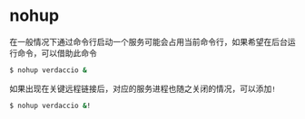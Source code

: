 # nohup

在一般情况下通过命令行启动一个服务可能会占用当前命令行，如果希望在后台运行命令，可以借助此命令

```bash
$ nohup verdaccio &
```

如果出现在关键远程链接后，对应的服务进程也随之关闭的情况，可以添加`!`

```bash
$ nohup verdaccio &!
```

